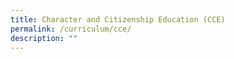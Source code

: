 ```yaml
---
title: Character and Citizenship Education (CCE)
permalink: /curriculum/cce/
description: ""
---
```

